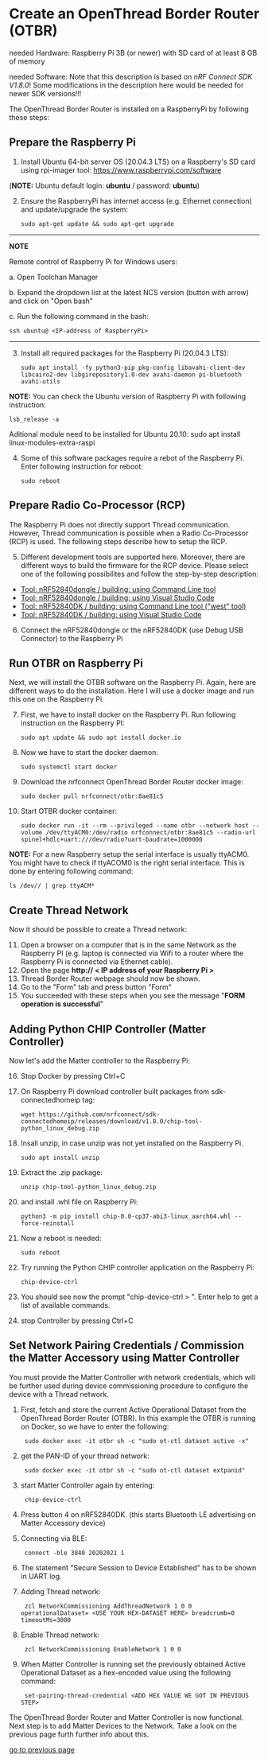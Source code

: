 # Create an OpenThread Border Router (OTBR)

needed Hardware:   Raspberry Pi 3B (or newer) with SD card of at least 8 GB of memory

needed Software:   Note that this description is based on *nRF Connect SDK V1.8.0*! Some modifications in the description here would be needed for newer SDK versions!!!


The OpenThread Border Router is installed on a RaspberryPi by following these steps:

## Prepare the Raspberry Pi

1. Install Ubuntu 64-bit server OS (20.04.3 LTS) on a Raspberry's SD card using rpi-imager tool:  https://www.raspberrypi.com/software

(__NOTE:__ Ubuntu default login: __ubuntu__  /  password: __ubuntu__)

2. Ensure the RaspberryPi has internet access (e.g. Ethernet connection) and update/upgrade the system:

       sudo apt-get update && sudo apt-get upgrade

------

__NOTE__

Remote control of Raspberry Pi for Windows users:

a. Open Toolchan Manager

b. Expand the dropdown list at the latest NCS version (button with arrow) and click on "Open bash"

c. Run the following command in the bash:  

    ssh ubuntu@ <IP-address of RaspberryPi>

------

3. Install all required packages for the Raspberry Pi (20.04.3 LTS):

       sudo apt install -fy python3-pip pkg-config libavahi-client-dev libcairo2-dev libgirepository1.0-dev avahi-daemon pi-bluetooth avahi-utils

__NOTE:__ You can check the Ubuntu version of Raspberry Pi with following instruction:  

    lsb_release -a

Aditional module need to be installed for Ubuntu 20.10: sudo apt install linux-modules-extra-raspi


4. Some of this software packages require a rebot of the Raspberry Pi. Enter following instruction for reboot: 
 
       sudo reboot


## Prepare Radio Co-Processor (RCP)

The Raspberry Pi does not directly support Thread communication. However, Thread communication is possible when a Radio Co-Processor (RCP) is used. The following steps describe how to setup the RCP.

5. Different development tools are supported here. Moreover, there are different ways to build the firmware for the RCP device. Please select one of the following possibilites and follow the step-by-step description:
- [Tool: nRF52840dongle / building: using Command Line tool](Create_an_OpenThread_Border_Router_RCP-dongle-west.md)
- [Tool: nRF52840dongle / building: using Visual Studio Code](Create_an_OpenThread_Border_Router_RCP-dongle-VSC.md)
- [Tool: nRF52840DK / building: using Command Line tool ("west" tool)](Create_an_OpenThread_Border_Router_RCP-DK-west.md)
- [Tool: nRF52840DK / building: using Visual Studio Code](Create_an_OpenThread_Border_Router_RCP-DK-VSC.md)

6. Connect the nRF52840dongle or the nRF52840DK (use Debug USB Connector) to the Raspberry Pi

## Run OTBR on Raspberry Pi

Next, we will install the OTBR software on the Raspberry Pi. Again, here are different ways to do the installation. Here I will use a docker image and run this one on the Raspberry Pi. 

7. First, we have to install docker on the Raspberry Pi. Run following instruction on the Raspberry PI:

       sudo apt update && sudo apt install docker.io
       
8. Now we have to start the docker daemon:

       sudo systemctl start docker
       
9. Download the nrfconnect OpenThread Border Router docker image:

       sudo docker pull nrfconnect/otbr:8ae81c5
       
10. Start OTBR docker container:

        sudo docker run -it --rm --privileged --name otbr --network host --volume /dev/ttyACM0:/dev/radio nrfconnect/otbr:8ae81c5 --radio-url spinel+hdlc+uart:///dev/radio?uart-baudrate=1000000

__NOTE:__ For a new Raspberry setup the serial interface is usually ttyACM0. You might have to check if ttyACOM0 is the right serial interface. This is done by entering following command: 
   
    ls /dev// | grep ttyACM*

## Create Thread Network

Now it should be possible to create a Thread network:

11. Open a browser on a computer that is in the same Network as the Raspberry PI (e.g. laptop is connected via Wifi to a router where the Raspberry Pi is connected via Ethernet cable). 
12. Open the page **http:// < IP address of your Raspberry Pi >**
13. Thread Border Router webpage should now be shown.
14. Go to the "Form" tab and press button "Form"
15. You succeeded with these steps when you see the message "__FORM operation is successful__"

## Adding Python CHIP Controller (Matter Controller)

Now let's add the Matter controller to the Raspberry Pi:

16. Stop Docker by pressing Ctrl+C
17. On Raspberry Pi download controller built packages from sdk-connectedhomeip tag:

        wget https://github.com/nrfconnect/sdk-connectedhomeip/releases/download/v1.8.0/chip-tool-python_linux_debug.zip 

18. Insall unzip, in case unzip was not yet installed on the Raspberry Pi. 

        sudo apt install unzip

19. Extract the .zip package:

        unzip chip-tool-python_linux_debug.zip

20. and install .whl file on Raspberry Pi:

        python3 -m pip install chip-0.0-cp37-abi3-linux_aarch64.whl --force-reinstall

21. Now a reboot is needed:

        sudo reboot
       
22. Try running the Python CHIP controller application on the Raspberry Pi:

        chip-device-ctrl
        
23. You should see now the prompt "chip-device-ctrl > ". Enter help to get a list of available commands. 
24. stop Controller by pressing Ctrl+C

## Set Network Pairing Credentials / Commission the Matter Accessory using Matter Controller
You must provide the Matter Controller with network credentials, which will be further used during device commissioning procedure to configure the device with a Thread network.

1. First, fetch and store the current Active Operational Dataset from the OpenThread Border Router (OTBR). In this example the OTBR is running on Docker, so we have to enter the following:

        sudo docker exec -it otbr sh -c "sudo ot-ctl dataset active -x"

2. get the PAN-ID of your thread network:

        sudo docker exec -it otbr sh -c "sudo ot-ctl dataset extpanid"

3. start Matter Controller again by entering:

        chip-device-ctrl

4. Press button 4 on nRF52840DK. (this starts Bluetooth LE advertising on Matter Accessory device)

5. Connecting via BLE:

        connect -ble 3840 20202021 1

6. The statement "Secure Session to Device Established" has to be shown in UART log.

7. Adding Thread network:

        zcl NetworkCommissioning AddThreadNetwork 1 0 0 operationalDataset= <USE YOUR HEX-DATASET HERE> breadcrumb=0 timeoutMs=3000

8. Enable Thread network:

        zcl NetworkCommissioning EnableNetwork 1 0 0 





8. When Matter Controller is running set the previously obtained Active Operational Dataset as a hex-encoded value using the following command:

        set-pairing-thread-credential <ADD HEX VALUE WE GOT IN PREVIOUS STEP>

The OpenThread Border Router and Matter Controller is now functional. Next step is to add Matter Devices to the Network. Take a look on the previous page furth further info about this. 

[go to previous page](../README.md)
